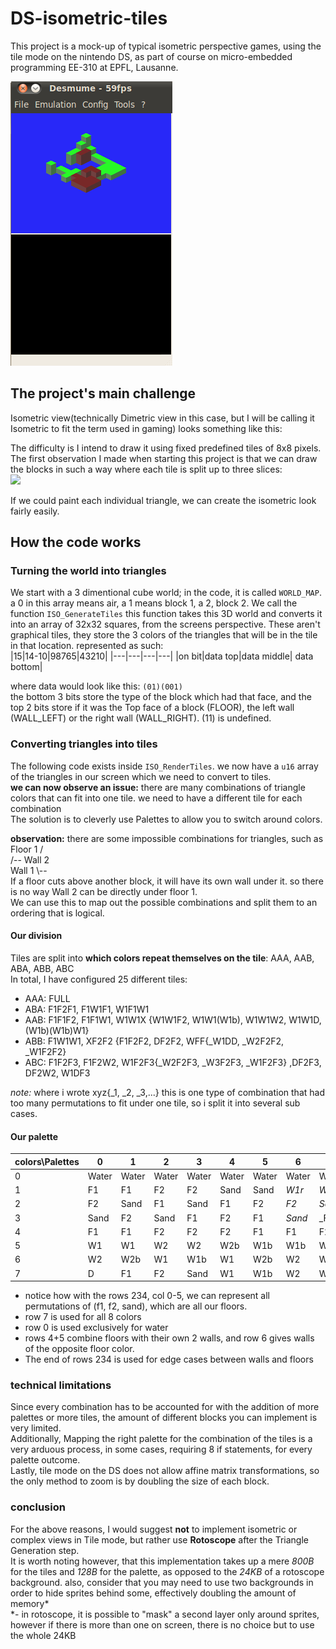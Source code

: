 # DS-isometric-tiles
This project is a mock-up of typical isometric perspective games, using the tile mode on the nintendo DS, as part of course on micro-embedded programming EE-310 at EPFL, Lausanne.  

![](readme_files/demo.png)
## The project's main challenge
Isometric view(technically Dimetric view in this case, but I will be calling it Isometric to fit the term used in gaming) looks something like this:

The difficulty is I intend to draw it using fixed predefined tiles of 8x8 pixels.
The first observation I made when starting this project is that we can draw the blocks in such a way where each tile is split up to three slices:  
<img src="readme_files/tile_slices.png" width="100" />  

If we could paint each individual triangle, we can create the isometric look fairly easily.

## How the code works
### Turning the world into triangles
We start with a 3 dimentional cube world; in the code, it is called `WORLD_MAP`. a 0 in this array means air, a 1 means block 1, a 2, block 2.
We call the function `ISO_GenerateTiles` this function takes this 3D world and converts it into an array of 32x32 squares, from the screens perspective.
These aren't graphical tiles, they store the 3 colors of the triangles that will be in the tile in that location. represented as such:  
|15|14-10|98765|43210|
|---|---|---|---|
|on bit|data top|data middle| data bottom|

where data would look like this: `(01)(001)`  
the bottom 3 bits store the type of the block which had that face, and the top 2 bits store if it was the Top face of a block (FLOOR), the left wall (WALL_LEFT) or the right wall (WALL_RIGHT). (11) is undefined.  

### Converting triangles into tiles
The following code exists inside `ISO_RenderTiles`.
we now have a `u16` array of the triangles in our screen which we need to convert to tiles.  
**we can now observe an issue:** there are many combinations of triangle colors that can fit into one tile. we need to have a different tile for each combination  
The solution is to cleverly use Palettes to allow you to switch around colors.

**observation:** there are some impossible combinations for triangles, such as  
Floor 1 /  
  /-- Wall 2  
Wall 1 \\--  
If a floor cuts above another block, it will have its own wall under it. so there is no way Wall 2 can be directly under floor 1.  
We can use this to map out the possible combinations and split them to an ordering that is logical.  

#### Our division
Tiles are split into **which colors repeat themselves on the tile**: AAA, AAB, ABA, ABB, ABC  
In total, I have configured 25 different tiles:  
 - AAA: FULL
 - ABA: F1F2F1, F1W1F1, W1F1W1
 - AAB: F1F1F2, F1F1W1, W1W1X {W1W1F2, W1W1(W1b), W1W1W2, W1W1D, (W1b)(W1b)W1}
 - ABB: F1W1W1, XF2F2 {F1F2F2, DF2F2, WFF{_W1DD, _W2F2F2, _W1F2F2}
 - ABC: F1F2F3, F1F2W2, W1F2F3{_W2F2F3, _W3F2F3, _W1F2F3} ,DF2F3, DF2W2, W1DF3

_note:_ where i wrote xyz{_1, _2, _3,...} this is one type of combination that had too many permutations to fit under one tile, so i split it into several sub cases.


#### Our palette
|colors\\Palettes| 0 | 1 | 2 | 3 | 4 | 5 | 6 | 7 |
|---|---|---|---|---|---|---|---|---|
| 0 |Water|Water|Water|Water|Water|Water|Water|Water|
| 1 | F1 | F1 | F2 | F2 | Sand | Sand |_W1r_|_W2r_|
| 2 | F2 | Sand | F1 | Sand |  F1 | F2 |_F2_|_Sand_|
| 3 | Sand | F2 | Sand | F1 | F2 | F1 | _Sand_ | _F1 |
| 4 | F1 | F1 | F2 | F2 | F2 | F1 | F1 | F2 |
| 5 | W1 | W1 | W2 | W2 | W2b | W1b | W1b | W2b |
| 6 | W2 | W2b| W1 | W1b | W1 | W2b | W2 | W1b |
| 7 | D | F1 | F2 | Sand | W1 | W1b | W2 | W2b |

- notice how with the rows 234, col 0-5, we can represent all permutations of (f1, f2, sand), which are all our floors.
- row 7 is used for all 8 colors
- row 0 is used exclusively for water
- rows 4+5 combine floors with their own 2 walls, and row 6 gives walls of the opposite floor color.
- The end of rows 234 is used for edge cases between walls and floors

### technical limitations
Since every combination has to be accounted for with the addition of more palettes or more tiles, the amount of different blocks you can implement is very limited.  
Additionally, Mapping the right palette for the combination of the tiles is a very arduous process, in some cases, requiring 8 if statements, for every palette outcome.  
Lastly, tile mode on the DS does not allow affine matrix transformations, so the only method to zoom is by doubling the size of each block.
### conclusion
For the above reasons, I would suggest **not** to implement isometric or complex views in Tile mode, but rather use **Rotoscope** after the Triangle Generation step.  
It is worth noting however, that this implementation takes up a mere _800B_ for the tiles and _128B_ for the palette, as opposed to the _24KB_ of a rotoscope background.  also, consider that you may need to use two backgrounds in order to hide sprites behind some, effectively doubling the amount of memory*  
*- in rotoscope, it is possible to "mask" a second layer only around sprites, however if there is more than one on screen, there is no choice but to use the whole 24KB
